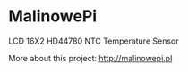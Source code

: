 MalinowePi
==========

LCD 16X2 HD44780
NTC Temperature Sensor

More about this project: http://malinowepi.pl
